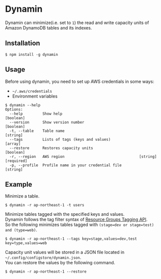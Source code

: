 # Dynamin

Dynamin can minimize(i.e. set to `1`) the read and write capacity units of Amazon DynamoDB tables and its indexes.

## Installation
```
$ npm install -g dynamin
```

## Usage
Before using dynamin, you need to set up AWS credentials in some ways:

- `~/.aws/credentials`
- Environment variables


```
$ dynamin --help
Options:
  --help         Show help                                             [boolean]
  --version      Show version number                                   [boolean]
  -t, --table    Table name                                             [string]
  --tags         Lists of tags (keys and values)                         [array]
  --restore      Restores capacity units                               [boolean]
  -r, --region   AWS region                                  [string] [required]
  -p, --profile  Profile name in your credential file                   [string]
```

## Example
Minimize a table.

```
$ dynamin -r ap-northeast-1 -t users
```

Minimize tables tagged with the specified keys and values.  
Dynamin follows the tag filter syntax of [Resource Groups Tagging API](http://docs.aws.amazon.com/resourcegroupstagging/latest/APIReference/API_GetResources.html#resourcegrouptagging-GetResources-request-TagFilters).  
So the following minimizes tables tagged with `(stage=dev or stage=test) and (type=web)`.

```
$ dynamin -r ap-northeast-1 --tags key=stage,values=dev,test key=type,values=web
```

Capacity unit values will be stored in a JSON file located in `~/.config/configstore/dynamin.json`.  
You can restore the values by the following command.

```
$ dynamin -r ap-northeast-1 --restore
```
